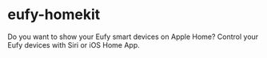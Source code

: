 # eufy-homekit
Do you want to show your Eufy smart devices on Apple Home? Control your Eufy devices with Siri or iOS Home App.
